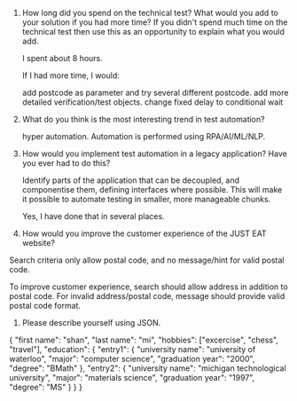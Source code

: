 1. How long did you spend on the technical test? What would you add to your solution if you had more time? If you didn't spend much time on the technical test then use this as an opportunity to explain what you would add. 


   I spent about 8 hours. 
   
   
   If I had more time, I would:


   add postcode as parameter and try several different postcode. 
   add more detailed verification/test objects.
   change fixed delay to conditional wait


1. What do you think is the most interesting trend in test automation? 


   hyper automation. Automation is performed using RPA/AI/ML/NLP. 

1. How would you implement test automation in a legacy application? Have you ever had to do this? 


   Identify parts of the application that can be decoupled, and componentise them, defining interfaces where possible. 
   This will make it possible to automate testing in smaller, more manageable chunks.


   Yes, I have done that in several places.


1. How would you improve the customer experience of the JUST EAT website? 


Search criteria only allow postal code, and no message/hint for valid postal code. 


To improve customer experience, search should allow address in addition to postal code. For invalid address/postal code, message should provide valid postal code format. 



1. Please describe yourself using JSON. 


{
  "first name": "shan",
  "last name": "mi",
  "hobbies": ["excercise", "chess", "travel"],
  "education": {
     "entry1": {
        "university name": "university of waterloo",
	"major": "computer science",
	"graduation year": "2000",
	"degree": "BMath"
     },
     "entry2": {
        "university name": "michigan technological university",
	"major": "materials science",
	"graduation year": "1997",
	"degree": "MS"
     }
  }
}